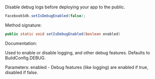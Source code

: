 Disable debug logs before deploying your app to the public.

```java
FacebookSdk.setIsDebugEnabled(false);
```

Method signature:
```java
public static void setIsDebugEnabled(boolean enabled)
```
Documentation:

Used to enable or disable logging, and other debug features. Defaults to BuildConfig.DEBUG.

Parameters:
enabled - Debug features (like logging) are enabled if true, disabled if false.